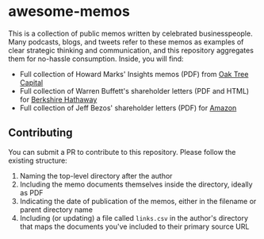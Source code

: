 # awesome-memos

This is a collection of public memos written by celebrated businesspeople. Many podcasts, blogs, and tweets refer to these memos as examples of clear strategic thinking and communication, and this repository aggregates them for no-hassle consumption. Inside, you will find:

- Full collection of Howard Marks' Insights memos (PDF) from [Oak Tree Capital](https://www.oaktreecapital.com)
- Full collection of Warren Buffett's shareholder letters (PDF and HTML) for [Berkshire Hathaway](https://www.berkshirehathaway.com)
- Full collection of Jeff Bezos' shareholder letters (PDF) for [Amazon](https://www.amazon.com)

## Contributing

You can submit a PR to contribute to this repository. Please follow the existing structure:

1. Naming the top-level directory after the author
2. Including the memo documents themselves inside the directory, ideally as PDF
3. Indicating the date of publication of the memos, either in the filename or parent directory name
4. Including (or updating) a file called `links.csv` in the author's directory that maps the documents you've included to their primary source URL
